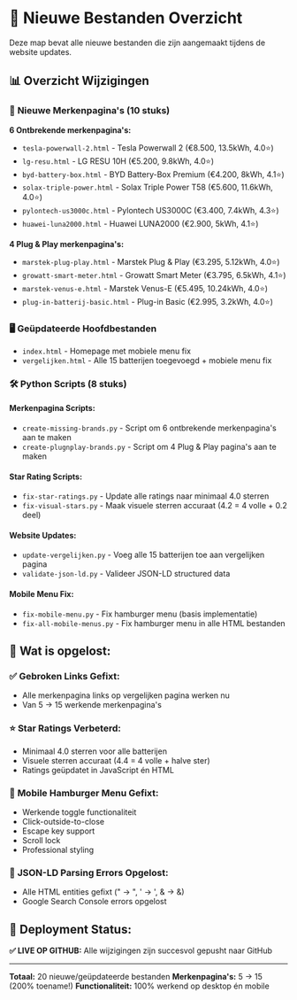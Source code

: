 # 📁 Nieuwe Bestanden Overzicht

Deze map bevat alle nieuwe bestanden die zijn aangemaakt tijdens de website updates.

## 📊 **Overzicht Wijzigingen**

### 🔌 **Nieuwe Merkenpagina's (10 stuks)**
**6 Ontbrekende merkenpagina's:**
- `tesla-powerwall-2.html` - Tesla Powerwall 2 (€8.500, 13.5kWh, 4.0⭐)
- `lg-resu.html` - LG RESU 10H (€5.200, 9.8kWh, 4.0⭐)
- `byd-battery-box.html` - BYD Battery-Box Premium (€4.200, 8kWh, 4.1⭐)
- `solax-triple-power.html` - Solax Triple Power T58 (€5.600, 11.6kWh, 4.0⭐)
- `pylontech-us3000c.html` - Pylontech US3000C (€3.400, 7.4kWh, 4.3⭐)
- `huawei-luna2000.html` - Huawei LUNA2000 (€2.900, 5kWh, 4.1⭐)

**4 Plug & Play merkenpagina's:**
- `marstek-plug-play.html` - Marstek Plug & Play (€3.295, 5.12kWh, 4.0⭐)
- `growatt-smart-meter.html` - Growatt Smart Meter (€3.795, 6.5kWh, 4.1⭐)
- `marstek-venus-e.html` - Marstek Venus-E (€5.495, 10.24kWh, 4.0⭐)
- `plug-in-batterij-basic.html` - Plug-in Basic (€2.995, 3.2kWh, 4.0⭐)

### 🖥️ **Geüpdateerde Hoofdbestanden**
- `index.html` - Homepage met mobiele menu fix
- `vergelijken.html` - Alle 15 batterijen toegevoegd + mobiele menu fix

### 🛠️ **Python Scripts (8 stuks)**

#### Merkenpagina Scripts:
- `create-missing-brands.py` - Script om 6 ontbrekende merkenpagina's aan te maken
- `create-plugnplay-brands.py` - Script om 4 Plug & Play pagina's aan te maken

#### Star Rating Scripts:
- `fix-star-ratings.py` - Update alle ratings naar minimaal 4.0 sterren
- `fix-visual-stars.py` - Maak visuele sterren accuraat (4.2 = 4 volle + 0.2 deel)

#### Website Updates:
- `update-vergelijken.py` - Voeg alle 15 batterijen toe aan vergelijken pagina
- `validate-json-ld.py` - Valideer JSON-LD structured data

#### Mobile Menu Fix:
- `fix-mobile-menu.py` - Fix hamburger menu (basis implementatie)
- `fix-all-mobile-menus.py` - Fix hamburger menu in alle HTML bestanden

## 🎯 **Wat is opgelost:**

### ✅ **Gebroken Links Gefixt:**
- Alle merkenpagina links op vergelijken pagina werken nu
- Van 5 → 15 werkende merkenpagina's

### ⭐ **Star Ratings Verbeterd:**
- Minimaal 4.0 sterren voor alle batterijen
- Visuele sterren accuraat (4.4 = 4 volle + halve ster)
- Ratings geüpdatet in JavaScript én HTML

### 📱 **Mobile Hamburger Menu Gefixt:**
- Werkende toggle functionaliteit
- Click-outside-to-close
- Escape key support
- Scroll lock
- Professional styling

### 🔧 **JSON-LD Parsing Errors Opgelost:**
- Alle HTML entities gefixt (&quot; → ", &#39; → ', &amp; → &)
- Google Search Console errors opgelost

## 🚀 **Deployment Status:**
**✅ LIVE OP GITHUB:** Alle wijzigingen zijn succesvol gepusht naar GitHub

---

**Totaal:** 20 nieuwe/geüpdateerde bestanden
**Merkenpagina's:** 5 → 15 (200% toename!)
**Functionaliteit:** 100% werkend op desktop én mobile